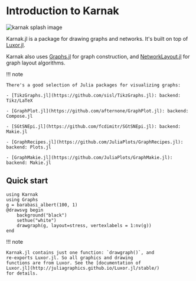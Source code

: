 # Introduction to Karnak

![karnak splash image](assets/figures/karnak-social-media-preview.png)

Karnak.jl is a package for drawing graphs and networks. It's built on top of [Luxor.jl](https://github.com/JuliaGraphics/Luxor.jl).

Karnak also uses [Graphs.jl](https://github.com/JuliaGraphs/Graphs.jl) for graph construction, and [NetworkLayout.jl](https://juliagraphs.org/NetworkLayout.jl/) for graph layout algorithms.

!!! note

    There's a good selection of Julia packages for visualizing graphs:

    - [TikzGraphs.jl](https://github.com/sisl/TikzGraphs.jl): backend: Tikz/LaTeX

    - [GraphPlot.jl](https://github.com/afternone/GraphPlot.jl): backend: Compose.jl

    - [SGtSNEpi.jl](https://github.com/fcdimitr/SGtSNEpi.jl): backend: Makie.jl

    - [GraphRecipes.jl](https://github.com/JuliaPlots/GraphRecipes.jl): backend: Plots.jl

    - [GraphMakie.jl](https://github.com/JuliaPlots/GraphMakie.jl): backend: Makie.jl

## Quick start

```@example
using Karnak
using Graphs
g = barabasi_albert(100, 1)
@drawsvg begin
    background("black")
    sethue("white")
    drawgraph(g, layout=stress, vertexlabels = 1:nv(g))
end
```

!!! note

    Karnak.jl contains just one function: `drawgraph()`, and
    re-exports Luxor.jl. So all graphics and drawing
    functions are from Luxor. See the [documentation of
    Luxor.jl](http://juliagraphics.github.io/Luxor.jl/stable/)
    for details.
